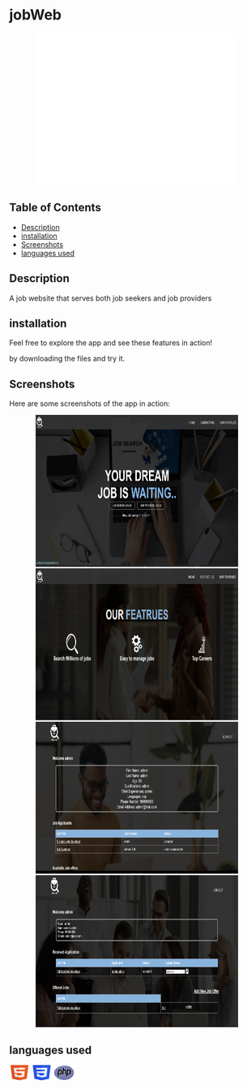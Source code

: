 # jobWeb

<p align="center">
  <img src="pic/DB-logo.png" alt="logo" width="400" height="300">
</p>



## Table of Contents

- [Description](#Description)
- [installation](#installation)
- [Screenshots](#Screenshots)
- [languages used](#languages-used)


 ## Description 
 A job website  that serves both job seekers and job providers


## installation 
 <p > Feel free to explore the app and see these features in action! </p>  
 by downloading the files and try it.


## Screenshots

Here are some screenshots of the app in action:

<p align="center">
  <img src="pic/homepage .png" alt="logo" width="400" height="300" >   <img src="pic/homee.png" alt="logo" width="400" height="300"> <img src="pic/admin.png" alt="logo" width="400" height="300">  <img src="pic/provieder.png" alt="logo" width="400" height="300">
</p>


## languages used 

<p align="left">
  <img src="pic/html.png" alt="html" width="40" height="30" >   <img src="pic/css.png" alt="css" width="40" height="30"> <img src="pic/PHP-logo.svg.png" alt="php" width="40" height="30">  
</p>




 
 

